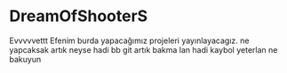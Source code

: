# DreamOfShooterS
Evvvvvettt Efenim burda yapacağımız projeleri yayınlayacagız.
ne yapcaksak artık
neyse
hadi bb
git artık 
bakma lan
hadi kaybol
yeterlan ne bakuyun
